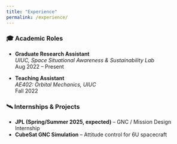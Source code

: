 ```yaml
---
title: "Experience"
permalink: /experience/
---
```


### 🎓 Academic Roles

- **Graduate Research Assistant**  
  *UIUC, Space Situational Awareness & Sustainability Lab*  
  Aug 2022 – Present

- **Teaching Assistant**  
  *AE402: Orbital Mechanics, UIUC*  
  Fall 2022

### 🛰 Internships & Projects

- **JPL (Spring/Summer 2025, expected)** – GNC / Mission Design Internship  
- **CubeSat GNC Simulation** – Attitude control for 6U spacecraft  

